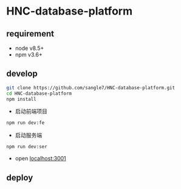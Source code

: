 # HNC-database-platform

## requirement
+ node v8.5+
+ npm v3.6+

## develop
``` bash
git clone https://github.com/sangle7/HNC-database-platform.git
cd HNC-database-platform
npm install
```
+ 启动前端项目
``` bash
npm run dev:fe 
```
+ 启动服务端
``` bash
npm run dev:ser
```
+ open [localhost:3001](http://localhost:3001)

## deploy


